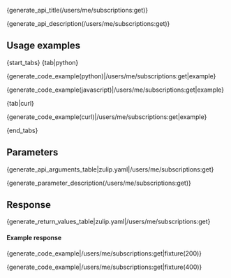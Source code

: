 {generate_api_title(/users/me/subscriptions:get)}

{generate_api_description(/users/me/subscriptions:get)}

## Usage examples

{start_tabs}
{tab|python}

{generate_code_example(python)|/users/me/subscriptions:get|example}

{generate_code_example(javascript)|/users/me/subscriptions:get|example}

{tab|curl}

{generate_code_example(curl)|/users/me/subscriptions:get|example}

{end_tabs}

## Parameters

{generate_api_arguments_table|zulip.yaml|/users/me/subscriptions:get}

{generate_parameter_description(/users/me/subscriptions:get)}

## Response

{generate_return_values_table|zulip.yaml|/users/me/subscriptions:get}

#### Example response

{generate_code_example|/users/me/subscriptions:get|fixture(200)}

{generate_code_example|/users/me/subscriptions:get|fixture(400)}
